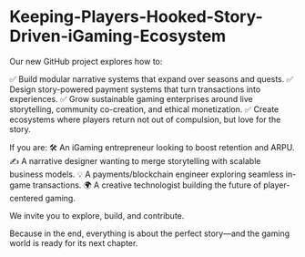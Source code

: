 # Keeping-Players-Hooked-Story-Driven-iGaming-Ecosystem
Our new GitHub project explores how to:

✅ Build modular narrative systems that expand over seasons and quests.
✅ Design story-powered payment systems that turn transactions into experiences.
✅ Grow sustainable gaming enterprises around live storytelling, community co-creation, and ethical monetization.
✅ Create ecosystems where players return not out of compulsion, but love for the story.

If you are:
🛠️ An iGaming entrepreneur looking to boost retention and ARPU.
✍️ A narrative designer wanting to merge storytelling with scalable business models.
💡 A payments/blockchain engineer exploring seamless in-game transactions.
🌍 A creative technologist building the future of player-centered gaming.

We invite you to explore, build, and contribute.

Because in the end, everything is about the perfect story—and the gaming world is ready for its next chapter.
